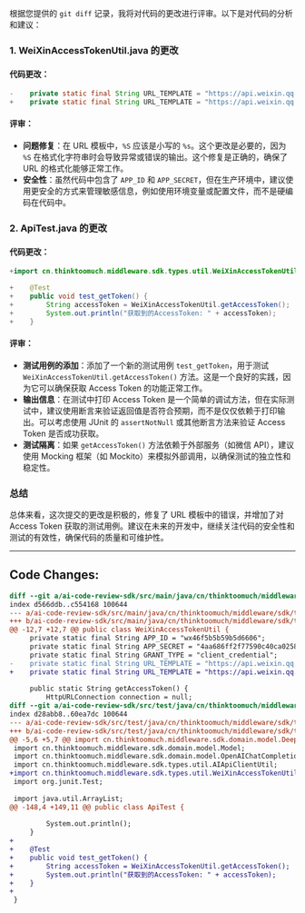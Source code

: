 根据您提供的 `git diff` 记录，我将对代码的更改进行评审。以下是对代码的分析和建议：

### 1. WeiXinAccessTokenUtil.java 的更改

#### 代码更改：
```java
-    private static final String URL_TEMPLATE = "https://api.weixin.qq.com/cgi-bin/token?grant_type=%s\u0026appid=%s\u0026secret=%S";
+    private static final String URL_TEMPLATE = "https://api.weixin.qq.com/cgi-bin/token?grant_type=%s\u0026appid=%s\u0026secret=%s";
```

#### 评审：
- **问题修复**：在 URL 模板中，`%S` 应该是小写的 `%s`。这个更改是必要的，因为 `%S` 在格式化字符串时会导致异常或错误的输出。这个修复是正确的，确保了 URL 的格式化能够正常工作。
- **安全性**：虽然代码中包含了 `APP_ID` 和 `APP_SECRET`，但在生产环境中，建议使用更安全的方式来管理敏感信息，例如使用环境变量或配置文件，而不是硬编码在代码中。

### 2. ApiTest.java 的更改

#### 代码更改：
```java
+import cn.thinktoomuch.middleware.sdk.types.util.WeiXinAccessTokenUtil;

+    @Test
+    public void test_getToken() {
+        String accessToken = WeiXinAccessTokenUtil.getAccessToken();
+        System.out.println("获取到的AccessToken: " + accessToken);
+    }
```

#### 评审：
- **测试用例的添加**：添加了一个新的测试用例 `test_getToken`，用于测试 `WeiXinAccessTokenUtil.getAccessToken()` 方法。这是一个良好的实践，因为它可以确保获取 Access Token 的功能正常工作。
- **输出信息**：在测试中打印 Access Token 是一个简单的调试方法，但在实际测试中，建议使用断言来验证返回值是否符合预期，而不是仅仅依赖于打印输出。可以考虑使用 JUnit 的 `assertNotNull` 或其他断言方法来验证 Access Token 是否成功获取。
- **测试隔离**：如果 `getAccessToken()` 方法依赖于外部服务（如微信 API），建议使用 Mocking 框架（如 Mockito）来模拟外部调用，以确保测试的独立性和稳定性。

### 总结

总体来看，这次提交的更改是积极的，修复了 URL 模板中的错误，并增加了对 Access Token 获取的测试用例。建议在未来的开发中，继续关注代码的安全性和测试的有效性，确保代码的质量和可维护性。

---

## Code Changes:
```diff
diff --git a/ai-code-review-sdk/src/main/java/cn/thinktoomuch/middleware/sdk/types/util/WeiXinAccessTokenUtil.java b/ai-code-review-sdk/src/main/java/cn/thinktoomuch/middleware/sdk/types/util/WeiXinAccessTokenUtil.java
index d566ddb..c554168 100644
--- a/ai-code-review-sdk/src/main/java/cn/thinktoomuch/middleware/sdk/types/util/WeiXinAccessTokenUtil.java
+++ b/ai-code-review-sdk/src/main/java/cn/thinktoomuch/middleware/sdk/types/util/WeiXinAccessTokenUtil.java
@@ -12,7 +12,7 @@ public class WeiXinAccessTokenUtil {
     private static final String APP_ID = "wx46f5b5b59b5d6606";
     private static final String APP_SECRET = "4aa686ff2f77590c40ca025810938059";
     private static final String GRANT_TYPE = "client_credential";
-    private static final String URL_TEMPLATE = "https://api.weixin.qq.com/cgi-bin/token?grant_type=%s&appid=%s&secret=%S";
+    private static final String URL_TEMPLATE = "https://api.weixin.qq.com/cgi-bin/token?grant_type=%s&appid=%s&secret=%s";
 
     public static String getAccessToken() {
         HttpURLConnection connection = null;
diff --git a/ai-code-review-sdk/src/test/java/cn/thinktoomuch/middleware/sdk/test/ApiTest.java b/ai-code-review-sdk/src/test/java/cn/thinktoomuch/middleware/sdk/test/ApiTest.java
index d28abb8..60ea7dc 100644
--- a/ai-code-review-sdk/src/test/java/cn/thinktoomuch/middleware/sdk/test/ApiTest.java
+++ b/ai-code-review-sdk/src/test/java/cn/thinktoomuch/middleware/sdk/test/ApiTest.java
@@ -5,6 +5,7 @@ import cn.thinktoomuch.middleware.sdk.domain.model.DeepSeekChatCompletionRequest
 import cn.thinktoomuch.middleware.sdk.domain.model.Model;
 import cn.thinktoomuch.middleware.sdk.domain.model.OpenAIChatCompletionRequest;
 import cn.thinktoomuch.middleware.sdk.types.util.AIApiClientUtil;
+import cn.thinktoomuch.middleware.sdk.types.util.WeiXinAccessTokenUtil;
 import org.junit.Test;
 
 import java.util.ArrayList;
@@ -148,4 +149,11 @@ public class ApiTest {
 
         System.out.println();
     }
+
+    @Test
+    public void test_getToken() {
+        String accessToken = WeiXinAccessTokenUtil.getAccessToken();
+        System.out.println("获取到的AccessToken: " + accessToken);
+    }
+
 }
```
